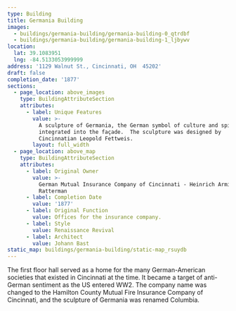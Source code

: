 ```yaml
---
type: Building
title: Germania Building
images:
  - buildings/germania-building/germania-building-0_qtrdbf
  - buildings/germania-building/germania-building-1_ljbywv
location:
  lat: 39.1083951
  lng: -84.5133053999999
address: '1129 Walnut St., Cincinnati, OH  45202'
draft: false
completion_date: '1877'
sections:
  - page_location: above_images
    type: BuildingAttributeSection
    attributes:
      - label: Unique Features
        value: >-
          A sculpture of Germania, the German symbol of culture and spirit, is
          integrated into the façade.  The sculpture was designed by
          Cincinnatian Leopold Fettweis.
        layout: full_width
  - page_location: above_map
    type: BuildingAttributeSection
    attributes:
      - label: Original Owner
        value: >-
          German Mutual Insurance Company of Cincinnati - Heinrich Arminius
          Ratterman
      - label: Completion Date
        value: '1877'
      - label: Original Function
        value: Offices for the insurance company.
      - label: Style
        value: Renaissance Revival
      - label: Architect
        value: Johann Bast
static_map: buildings/germania-building/static-map_rsuydb
---
```


The first floor hall served as a home for the many German-American societies that existed in Cincinnati at the time. It became a target of anti-German sentiment as the US entered WW2. The company name was changed to the Hamilton County Mutual Fire Insurance Company of Cincinnati, and the sculpture of Germania was renamed Columbia.
